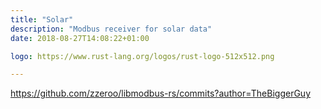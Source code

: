 ```yaml
---
title: "Solar"
description: "Modbus receiver for solar data"
date: 2018-08-27T14:08:22+01:00

logo: https://www.rust-lang.org/logos/rust-logo-512x512.png

---
```


https://github.com/zzeroo/libmodbus-rs/commits?author=TheBiggerGuy